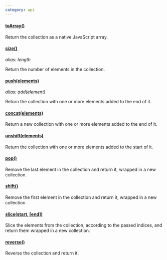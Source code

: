 ```yaml
---
category: api
---
```


#### [toArray()](/api/toArray/)

Return the collection as a native JavaScript array.

#### [size()](/api/size/)
_alias: length_

Return the number of elements in the collection.

#### [push(elements)](/api/push/)
_alias: add(element)_

Return the collection with one or more elements added to the end of it.

#### [concat(elements)](/api/concat/)

Return a new collection with one or more elements added to the end of it.

#### [unshift(elements)](/api/unshift/)

Return the collection with one or more elements added to the start of it.

#### [pop()](/api/pop/)

Remove the last element in the collection and return it, wrapped in a new collection.

#### [shift()](/api/shift/)

Remove the first element in the collection and return it, wrapped in a new collection.

#### [slice(start, \[end\])](/api/slice/)

Slice the elements from the collection, according to the passed indices, and return them wrapped in a new collection.

#### [reverse()](/api/reverse/)

Reverse the collection and return it.
